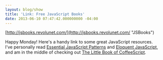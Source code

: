 ```yaml
---
layout: blog/show
title: 'Link: Free JavaScript Books'
date: 2013-06-10 07:47:42.000000000 -04:00
---
```


[http://jsbooks.revolunet.com/](http://jsbooks.revolunet.com/ "JSBooks")

Happy Monday! Here's a handy link to some great JavaScript resources. I've personally read [Essential JavaScript Patterns](http://www.addyosmani.com/resources/essentialjsdesignpatterns/book/ "Addy Osmani - Essential JavaScript Design Patterns") and [Eloquent JavaScript](http://eloquentjavascript.net/contents.html "Eloquent JavaScript"), and am in the middle of checking out [The Little Book of CoffeeScript](http://arcturo.github.io/library/coffeescript "The Little Book of CoffeeScript").
